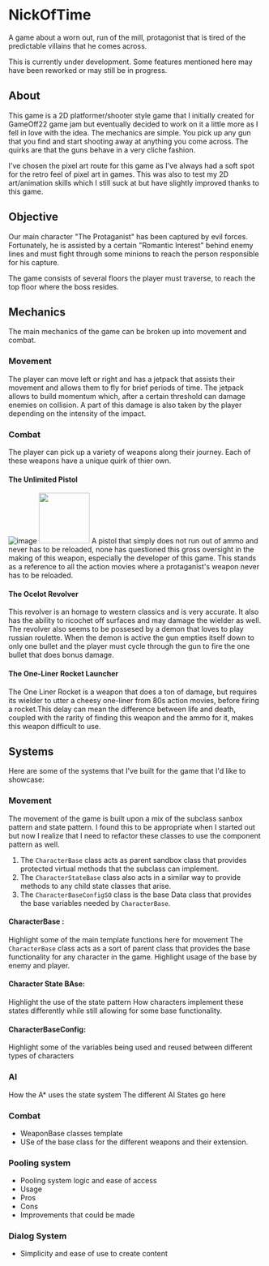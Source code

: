 # NickOfTime
A game about a worn out, run of the mill, protagonist that is tired of the predictable villains that he comes across.

This is currently under development. Some features mentioned here may have been reworked or may still be in progress.

## About
This game is a 2D platformer/shooter style game that I initially created for GameOff22 game jam but eventually decided to work on it a little more as I fell in love with the idea.
The mechanics are simple. You pick up any gun that you find and start shooting away at anything you come across. The quirks are that the guns behave in a very cliche fashion.

I've chosen the pixel art route for this game as I've always had a soft spot for the retro feel of pixel art in games. This was also to test my 2D art/animation skills which I still suck at but have slightly improved thanks to this game.

## Objective
Our main character "The Protaganist" has been captured by evil forces. Fortunately, he is assisted by a certain "Romantic Interest" behind enemy lines and must fight through some minions to reach the person responsible for his capture.

The game consists of several floors the player must traverse, to reach the top floor where the boss resides.

## Mechanics 
The main mechanics of the game can be broken up into movement and combat.

### Movement
The player can move left or right and has a jetpack that assists their movement and allows them to fly for brief periods of time.
The jetpack allows to build momentum which, after a certain threshold can damage enemies on collision. A part of this damage is also taken by the player depending on the intensity of the impact.

### Combat 
The player can pick up a variety of weapons along their journey. Each of these weapons have a unique quirk of thier own.

#### The Unlimited Pistol
![image](https://github.com/AbrarAhamed1998/NickOfTime/assets/51904325/a4e0e25c-71e0-4f6a-a7ea-a4ac7ad4277f)
<img src=https://github.com/AbrarAhamed1998/NickOfTime/assets/51904325/a4e0e25c-71e0-4f6a-a7ea-a4ac7ad4277f width=100 height=100>
A pistol that simply does not run out of ammo and never has to be reloaded, none has questioned this gross oversight in the making of this weapon, especially the developer of this game. This stands as a reference to all the action movies where a protaganist's weapon never has to be reloaded.

#### The Ocelot Revolver
This revolver is an homage to western classics and is very accurate. It also has the ability to ricochet off surfaces and may damage the wielder as well.
The revolver also seems to be possesed by a demon that loves to play russian roulette. When the demon is active the gun empties itself down to only one bullet and the player must cycle through the gun to fire the one bullet that does bonus damage.

#### The One-Liner Rocket Launcher 
The One Liner Rocket is a weapon that does a ton of damage, but requires its wielder to utter a cheesy one-liner from 80s action movies, before firing a rocket.This delay can mean the difference between life and death, coupled with the rarity of finding this weapon and the ammo for it, makes this weapon difficult to use.

## Systems
Here are some of the systems that I've built for the game that I'd like to showcase:

### Movement
The movement of the game is built upon a mix of the subclass sanbox pattern and state pattern. I found this to be appropriate when I started out but now I realize that I need to refactor these classes to use the component pattern as well.
1. The `CharacterBase` class acts as parent sandbox class that provides protected virtual methods that the subclass can implement. 
3. The `CharacterStateBase` class also acts in a similar way to provide methods to any child state classes that arise.
4. The `CharacterBaseConfigSO` class is the base Data class that provides the base variables needed by `CharacterBase`.

#### CharacterBase : 
Highlight some of the main template functions here for movement
The `CharacterBase` class acts as a sort of parent class that provides the base functionality for any character in the game.
Highlight usage of the base by enemy and player.

#### Character State BAse:
Highlight the use of the state pattern
How characters implement these states differently while still allowing for some base functionality.

#### CharacterBaseConfig:
Highlight some of the variables being used and reused between different types of characters

### AI
How the A* uses the state system
The different AI States go here

### Combat 
- WeaponBase classes template
- USe of the base class for the different weapons and their extension.

### Pooling system
- Pooling system logic and ease of access
- Usage
- Pros
- Cons
- Improvements that could be made

### Dialog System
- Simplicity and ease of use to create content

